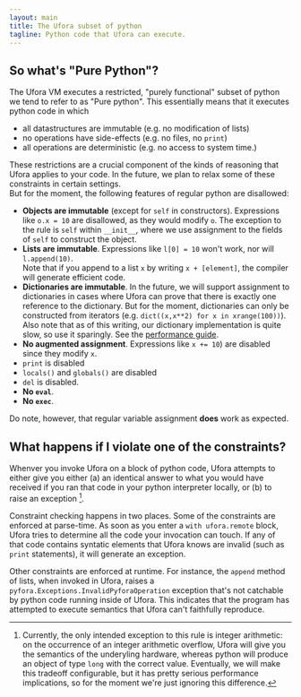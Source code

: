 ```yaml
---
layout: main
title: The Ufora subset of python
tagline: Python code that Ufora can execute.
---
```


## So what's "Pure Python"?

The Ufora VM executes a restricted, "purely functional" subset of python we tend to refer to as
"Pure python". This essentially means that it executes python code in which 

* all datastructures are immutable (e.g. no modification of lists)
* no operations have side-effects (e.g. no files, no `print`)
* all operations are deterministic (e.g. no access to system time.)

These restrictions are a crucial component of the kinds of reasoning that Ufora applies to
your code.  In the future, we plan to relax some of these constraints in certain settings.  
But for the moment, the following features of regular python are disallowed:

* **Objects are immutable** (except for `self` in constructors).  Expressions like `o.x = 10` are disallowed, as they
would modify `o`. The exception to the rule is `self` within `__init__`, where we use assignment to the fields of
`self` to construct the object.
* **Lists are immutable**. Expressions like `l[0] = 10` won't work, nor will `l.append(10)`.  
Note that if you append to a list `x` by writing `x + [element]`, the compiler will generate efficient code.
* **Dictionaries are immutable**. In the future, we will support assignment to dictionaries in cases
where Ufora can prove that there is exactly one reference to the dictionary. But for the moment, dictionaries can only
be constructed from iterators (e.g. `dict((x,x**2) for x in xrange(100))`). Also note that as of this
writing, our dictionary implementation is quite slow, so use it sparingly. See the 
[performance guide](https://ufora.github.io/ufora/github-pages/documentation/performance-guide.html).
* **No augmented assignment**. Expressions like `x += 10`) are disabled since they modify `x`.
* `print` is disabled
* `locals()` and `globals()` are disabled
* `del` is disabled.
* **No `eval`**.
* **No `exec`**.

Do note, however, that regular variable assignment **does** work as expected.

## What happens if I violate one of the constraints?

Whenver you invoke Ufora on a block of python code, Ufora attempts to either
give you either  (a) an identical answer to what you would have received if
you ran that code in your python interpreter locally, or (b) to raise an
exception [^1].

Constraint checking happens in two places. Some of the constraints are
enforced at parse-time. As soon as you enter a `with ufora.remote` block,
Ufora tries to determine all the code your invocation can touch. If any of
that code contains syntatic elements that Ufora knows are invalid (such as
`print` statements),  it will generate an exception.

Other constraints are enforced at runtime.  For instance, the `append` method
of lists, when invoked in Ufora, raises a
`pyfora.Exceptions.InvalidPyforaOperation` exception  that's not catchable by
python code running inside of Ufora. This indicates that the program has
attempted to execute semantics that Ufora can't faithfully reproduce.

[^1]: Currently, the only intended exception to this rule is integer arithmetic: on the occurrence of an integer
	arithmetic overflow, Ufora will give you the semantics of the underyling hardware, whereas python 
	will produce an object of type `long` with the correct value. Eventually, we will make this tradeoff
	configurable, but it has pretty serious performance implications, so for the moment we're just
	ignoring this difference.